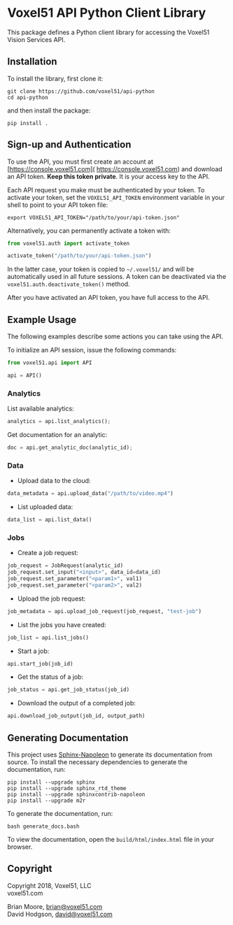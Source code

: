 # Voxel51 API Python Client Library

This package defines a Python client library for accessing the Voxel51 Vision
Services API.


## Installation

To install the library, first clone it:

```shell
git clone https://github.com/voxel51/api-python
cd api-python
```

and then install the package:

```shell
pip install .
```


## Sign-up and Authentication

To use the API, you must first create an account at [https://console.voxel51.com](
https://console.voxel51.com) and download an API token.
**Keep this token private**. It is your access key to the API.

Each API request you make must be authenticated by your token. To activate your
token, set the `VOXEL51_API_TOKEN` environment variable in your shell to point
to your API token file:

```shell
export VOXEL51_API_TOKEN="/path/to/your/api-token.json"
```

Alternatively, you can permanently activate a token with:

```python
from voxel51.auth import activate_token

activate_token("/path/to/your/api-token.json")
```

In the latter case, your token is copied to `~/.voxel51/` and will be
automatically used in all future sessions. A token can be
deactivated via the `voxel51.auth.deactivate_token()` method.

After you have activated an API token, you have full access to the API.


## Example Usage

The following examples describe some actions you can take using the API.

To initialize an API session, issue the following commands:

```python
from voxel51.api import API

api = API()
```

### Analytics

List available analytics:

```py
analytics = api.list_analytics();
```

Get documentation for an analytic:

```py
doc = api.get_analytic_doc(analytic_id);
```

### Data

* Upload data to the cloud:

```python
data_metadata = api.upload_data("/path/to/video.mp4")
```

* List uploaded data:

```python
data_list = api.list_data()
```

### Jobs

* Create a job request:

```python
job_request = JobRequest(analytic_id)
job_request.set_input("<input>", data_id=data_id)
job_request.set_parameter("<param1>", val1)
job_request.set_parameter("<param2>", val2)
```

* Upload the job request:

```python
job_metadata = api.upload_job_request(job_request, "test-job")
```

* List the jobs you have created:

```python
job_list = api.list_jobs()
```

* Start a job:

```python
api.start_job(job_id)
```

* Get the status of a job:

```python
job_status = api.get_job_status(job_id)
```

* Download the output of a completed job:

```python
api.download_job_output(job_id, output_path)
```


## Generating Documentation

This project uses
[Sphinx-Napoleon](https://pypi.python.org/pypi/sphinxcontrib-napoleon)
to generate its documentation from source. To install the necessary
dependencies to generate the documentation, run:

```shell
pip install --upgrade sphinx
pip install --upgrade sphinx_rtd_theme
pip install --upgrade sphinxcontrib-napoleon
pip install --upgrade m2r
```

To generate the documentation, run:

```shell
bash generate_docs.bash
```

To view the documentation, open the `build/html/index.html` file in
your browser.


## Copyright

Copyright 2018, Voxel51, LLC<br>
voxel51.com

Brian Moore, brian@voxel51.com<br>
David Hodgson, david@voxel51.com
